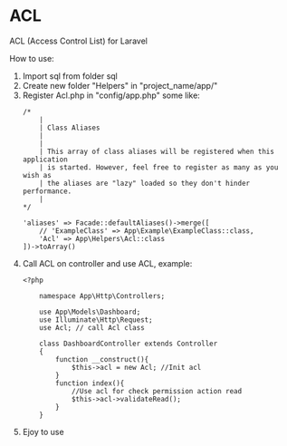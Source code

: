 # ACL
ACL (Access Control List) for Laravel

How to use:
1. Import sql from folder sql
2. Create new folder "Helpers" in "project_name/app/"
3. Register Acl.php in "config/app.php" some like:
    ```
    /*
        |
        | Class Aliases
        |
        |
        | This array of class aliases will be registered when this application
        | is started. However, feel free to register as many as you wish as
        | the aliases are "lazy" loaded so they don't hinder performance.
        |
    */

    'aliases' => Facade::defaultAliases()->merge([
        // 'ExampleClass' => App\Example\ExampleClass::class,
        'Acl' => App\Helpers\Acl::class
    ])->toArray()
    ```
4. Call ACL on controller and use ACL, example:
    ```
    <?php

        namespace App\Http\Controllers;

        use App\Models\Dashboard;
        use Illuminate\Http\Request;
        use Acl; // call Acl class

        class DashboardController extends Controller
        {
            function __construct(){
                $this->acl = new Acl; //Init acl
            }
            function index(){
                //Use acl for check permission action read
                $this->acl->validateRead();
            }
        }
    ```
5.  Ejoy to use    
